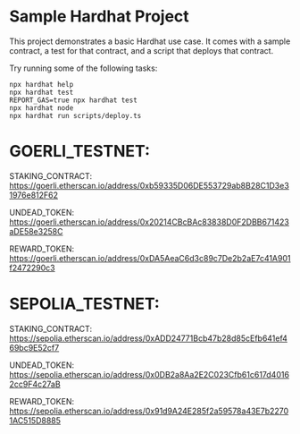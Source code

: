 # Sample Hardhat Project

This project demonstrates a basic Hardhat use case. It comes with a sample contract, a test for that contract, and a script that deploys that contract.

Try running some of the following tasks:

```shell
npx hardhat help
npx hardhat test
REPORT_GAS=true npx hardhat test
npx hardhat node
npx hardhat run scripts/deploy.ts
```


# GOERLI_TESTNET:

STAKING_CONTRACT: https://goerli.etherscan.io/address/0xb59335D06DE553729ab8B28C1D3e31976e812F62

UNDEAD_TOKEN: https://goerli.etherscan.io/address/0x20214CBcBAc83838D0F2DBB671423aDE58e3258C

REWARD_TOKEN: https://goerli.etherscan.io/address/0xDA5AeaC6d3c89c7De2b2aE7c41A901f2472290c3



# SEPOLIA_TESTNET:

STAKING_CONTRACT: https://sepolia.etherscan.io/address/0xADD24771Bcb47b28d85cEfb641ef469bc9E52cf7

UNDEAD_TOKEN: https://sepolia.etherscan.io/address/0x0DB2a8Aa2E2C023Cfb61c617d40162cc9F4c27aB

REWARD_TOKEN: https://sepolia.etherscan.io/address/0x91d9A24E285f2a59578a43E7b22701AC515D8885

